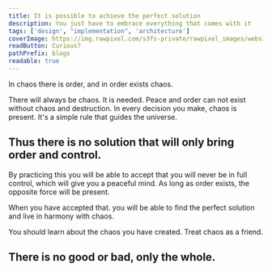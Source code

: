 ```yaml
---
title: It is possible to achieve the perfect solution
description: You just have to embrace everything that comes with it
tags: ['design', "implementation", 'architecture']
coverImage: https://img.rawpixel.com/s3fs-private/rawpixel_images/website_content/pd20-016-jj.jpg?w=1000&dpr=1&fit=default&crop=default&q=65&vib=3&con=3&usm=15&bg=F4F4F3&ixlib=js-2.2.1&s=f5c3d7ff2068c623837fd51dfc065cf4
readButton: Curious?
pathPrefix: blogs
readable: true
---
```


In chaos there is order, and in order exists chaos.

There will always be chaos. It is needed. Peace and order can not exist without chaos and destruction.
In every decision you make, chaos is present. It's a simple rule that guides the universe.

## Thus there is no solution that will only bring order and control.

By practicing this you will be able to accept that you will never be in full control, which will give you a peaceful mind.
As long as order exists, the opposite force will be present.

When you have accepted that. you will be able to find the perfect solution and live in harmony with chaos.

You should learn about the chaos you have created.
Treat chaos as a friend.

## There is no good or bad, only the whole.